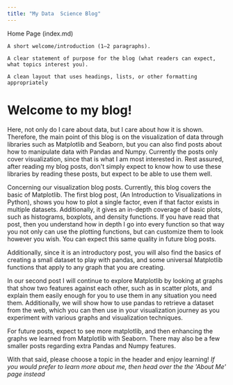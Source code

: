 ```yaml
---
title: "My Data  Science Blog"
---
```


Home Page (index.md)

    A short welcome/introduction (1–2 paragraphs).

    A clear statement of purpose for the blog (what readers can expect, what topics interest you).

    A clean layout that uses headings, lists, or other formatting appropriately


# Welcome to my blog!

Here, not only do I care about data, but I care about how it is shown. Therefore, the main point of this blog is on the visualization of data through libraries such as Matplotlib and Seaborn, but you can also find posts about how to manipulate data with Pandas and Numpy. Currently the posts only cover visualization, since that is what I am most interested in. Rest assured, after reading my blog posts, don't simply expect to know how to use these libraries by reading these posts, but expect to be able to use them well. 

Concerning our visualization blog posts. Currently, this blog covers the basic of Matplotlib. The first blog post, (An Introduction to Visualizations in Python), shows you how to plot a single factor, even if that factor exists in multiple datasets. Additionally, it gives an in-depth coverage of basic plots, such as histograms, boxplots, and density functions. If you have read that post, then you understand how in depth I go into every function so that way you not only can use the plotting functions, but can customize them to look however you wish. You can expect this same quality in future blog posts. 

Additionally, since it is an introductory post, you will also find the basics of creating a small dataset to play with pandas, and some universal Matplotlib functions that apply to any graph that you are creating.

In our second post I will continue to explore Matplotlib by looking at graphs that show two features against each other, such as in scatter plots, and explain them easily enough for you to use them in any situation you need them. Additionally, we will show how to use pandas to retrieve a dataset from the web, which you can then use in your visualization journey as you experiment with various graphs and visualization techniques.

For future posts, expect to see more matplotlib, and then enhancing the graphs we learned from Matplotlib with Seaborn. There may also be a few smaller posts regarding extra Pandas and Numpy features.

With that said, please choose a topic in the header and enjoy learning!
*If you would prefer to learn more about me, then head over the the 'About Me' page instead*